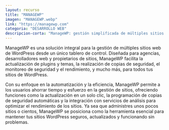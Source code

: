 ```yaml
---
layout: recurso
title: "MANAGEWP"
imagen: "MANAGEWP.webp"
link: "https://managewp.com"
categoria: "DESARROLLO WEB"
descripcion-corta: "ManageWP: gestión simplificada de múltiples sitios WordPress."
---
```


ManageWP es una solución integral para la gestión de múltiples sitios web de WordPress desde un único tablero de control. Diseñada para agencias, desarrolladores web y propietarios de sitios, ManageWP facilita la actualización de plugins y temas, la realización de copias de seguridad, el monitoreo de seguridad y el rendimiento, y mucho más, para todos tus sitios de WordPress.

Con su enfoque en la automatización y la eficiencia, ManageWP permite a los usuarios ahorrar tiempo y esfuerzo en la gestión de sitios, ofreciendo funciones como la actualización en un solo clic, la programación de copias de seguridad automáticas y la integración con servicios de análisis para optimizar el rendimiento de los sitios. Ya sea que administres unos pocos sitios o cientos, ManageWP se posiciona como la herramienta esencial para mantener tus sitios WordPress seguros, actualizados y funcionando sin problemas.
